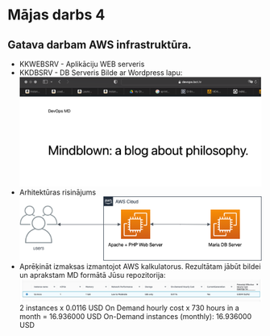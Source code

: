 # Mājas darbs 4
## Gatava darbam AWS infrastruktūra.


- KKWEBSRV - Aplikāciju WEB serveris
- KKDBSRV - DB Serveris
Bilde ar Wordpress lapu:
![Arhitektūras risinājums](https://github.com/kostixxa/md4/blob/main/wordpress.png?raw=true")
- Arhitektūras risinājums
![Arhitektūras risinājums](https://github.com/kostixxa/md4/blob/main/MD4.png?raw=true")
- Aprēķināt izmaksas izmantojot AWS kalkulatorus. Rezultātam jābūt bildei un aprakstam MD
formātā Jūsu repozitorija:
![Izmaksas](https://github.com/kostixxa/md4/blob/main/costs.png?raw=true")
2 instances x 0.0116 USD On Demand hourly cost x 730 hours in a month = 16.936000 USD
On-Demand instances (monthly): 16.936000 USD

